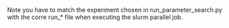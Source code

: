 Note you have to match the experiment chosen in run_parameter_search.py with the corre run_* file when executing the slurm parallel job.
